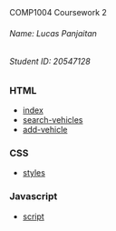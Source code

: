 <div align="center>
  <h1 style="text-align: center">COMP1004 Coursework 2</h1>
  <h6>Name: Lucas Panjaitan</h6>
  <h6>Student ID: 20547128</h6>
</div>

### HTML
- [index](index.html)
- [search-vehicles](search-vehicles.html)
- [add-vehicle](add-vehicle.html)

### CSS
- [styles](styles.css)

### Javascript
- [script](script.js)
